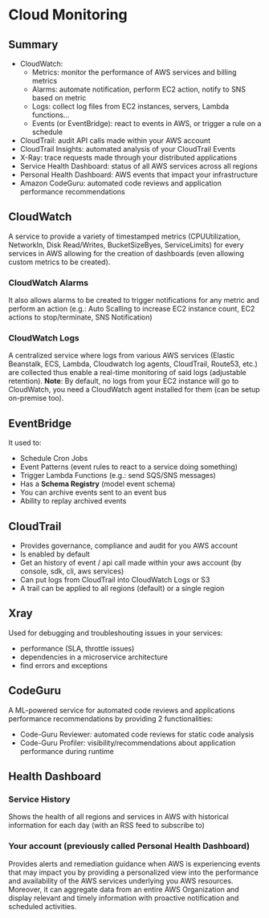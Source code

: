 # Cloud Monitoring

## Summary

- CloudWatch:
  - Metrics: monitor the performance of AWS services and billing metrics
  - Alarms: automate notification, perform EC2 action, notify to SNS based on metric
  - Logs: collect log files from EC2 instances, servers, Lambda functions…
  - Events (or EventBridge): react to events in AWS, or trigger a rule on a schedule
- CloudTrail: audit API calls made within your AWS account
- CloudTrail Insights: automated analysis of your CloudTrail Events
- X-Ray: trace requests made through your distributed applications
- Service Health Dashboard: status of all AWS services across all regions
- Personal Health Dashboard: AWS events that impact your infrastructure
- Amazon CodeGuru: automated code reviews and application performance recommendations

## CloudWatch

A service to provide a variety of timestamped metrics (CPUUtilization, NetworkIn, Disk Read/Writes, BucketSizeByes, ServiceLimits) for every services in AWS allowing for the creation of dashboards (even allowing custom metrics to be created).

### CloudWatch Alarms

It also allows alarms to be created to trigger notifications for any metric and perform an action (e.g.: Auto Scalling to increase EC2 instance count, EC2 actions to stop/terminate, SNS Notification)

### CloudWatch Logs

A centralized service where logs from various AWS services (Elastic Beanstalk, ECS, Lambda, Cloudwatch log agents, CloudTrail, Route53, etc.) are collected thus enable a real-time monitoring of said logs (adjustable retention).
**Note**: By default, no logs from your EC2 instance will go to CloudWatch, you need a CloudWatch agent installed for them (can be setup on-premise too).

## EventBridge

It used to:

- Schedule Cron Jobs
- Event Patterns (event rules to react to a service doing something)
- Trigger Lambda Functions (e.g.: send SQS/SNS messages)
- Has a **Schema Registry** (model event schema)
- You can archive events sent to an event bus
- Ability to replay archived events

## CloudTrail

- Provides governance, compliance and audit for you AWS account
- Is enabled by default
- Get an history of event / api call made within your aws account (by console, sdk, cli, aws services)
- Can put logs from CloudTrail into CloudWatch Logs or S3
- A trail can be applied to all regions (default) or a single region

## Xray

Used for debugging and troubleshouting issues in your services:

- performance (SLA, throttle issues)
- dependencies in a microservice architecture
- find errors and exceptions

## CodeGuru

A ML-powered service for automated code reviews and applications performance recommendations by providing 2 functionalities:

- Code-Guru Reviewer: automated code reviews for static code analysis
- Code-Guru Profiler: visibility/recommendations about application performance during runtime

## Health Dashboard

### Service History

Shows the health of all regions and services in AWS with historical information for each day (with an RSS feed to subscribe to)

### Your account (previously called Personal Health Dashboard)

Provides alerts and remediation guidance when AWS is experiencing events that may impact you by providing a personalized view into the performance and availability of the AWS services underlying you AWS resources. Moreover, it can aggregate data from an entire AWS Organization and display relevant and timely information with proactive notification and scheduled activities.
